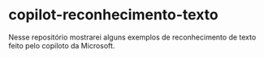 # copilot-reconhecimento-texto
Nesse repositório mostrarei alguns exemplos de reconhecimento de texto feito pelo copiloto da Microsoft.

